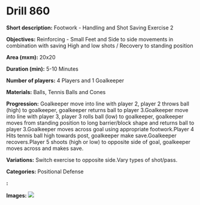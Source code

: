 # Drill 860

**Short description:**
Footwork - Handling and Shot Saving Exercise 2

**Objectives:**
Reinforcing - Small Feet and Side to side movements in combination with saving High and low shots / Recovery to standing position

**Area (mxm):**
20x20

**Duration (min):**
5-10 Minutes

**Number of players:**
4 Players and 1 Goalkeeper

**Materials:**
Balls, Tennis Balls and Cones

**Progression:**
Goalkeeper move into line with player 2, player 2 throws ball (high) to goalkeeper, goalkeeper returns ball to player 3.Goalkeeper move into line with player 3, player 3 rolls ball (low) to goalkeeper, goalkeeper moves from standing position to long barrier/block shape and returns ball to player 3.Goalkeeper moves across goal using appropriate footwork.Player 4 Hits tennis ball high towards post, goalkeeper make save.Goalkeeper recovers.Player 5 shoots (high or low) to opposite side of goal, goalkeeper moves across and makes save.

**Variations:**
Switch exercise to opposite side.Vary types of shot/pass.

**Categories:**
Positional Defense

**:**


**Images:**
![](https://www.coachingfutsal.com/\images\a23166a476cb85df570b43e24287c30fe299f0c4df73f01965837392137f40b8485447791ecfd5766a48ab9d78cdf82040773b72853d94fdfe8ee70dcce346355045e26d4ff1e.png)

